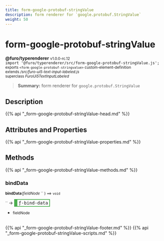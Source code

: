 ```yaml
---
title: form-google-protobuf-stringValue
description: form renderer for `google.protobuf.StringValue`
weight: 50
---
```


# form-google-protobuf-stringValue
**@furo/typerenderer** <small>v1.0.0-rc.12</small>
<br>`import '@furo/typerenderer/src/form-google-protobuf-stringValue.js';`<small>
<br>exports `<form-google-protobuf-stringvalue>` custom-element-definition
<br>extends */src/furo-ui5-text-input-labeled.js*
<br>superclass *FuroUi5TextInputLabeled*</small>

> **Summary:** form renderer for `google.protobuf.StringValue`

## Description



{{% api "_form-google-protobuf-stringValue-head.md" %}}

## Attributes and Properties
{{% api "_form-google-protobuf-stringValue-properties.md" %}}




## Methods
{{% api "_form-google-protobuf-stringValue-methods.md" %}}


### **bindData**
<small>**bindData**(*fieldNode* `` ) ⟹ `void`</small>

<small>`` </small> →
<span  style="border-width:2px 2px 2px 10px; border-style: solid;border-color:  rgb(76, 175, 80);font-family:monospace; padding:2px 4px;">ƒ-bind-data</span>



- <small>fieldNode </small>
<br><br>




{{% api "_form-google-protobuf-stringValue-footer.md" %}}
{{% api "_form-google-protobuf-stringValue-scripts.md" %}}
